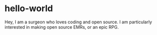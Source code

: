 # hello-world
Hey, I am a surgeon who loves coding and open source. I am particularly interested in making open source EMRs, or an epic RPG.
